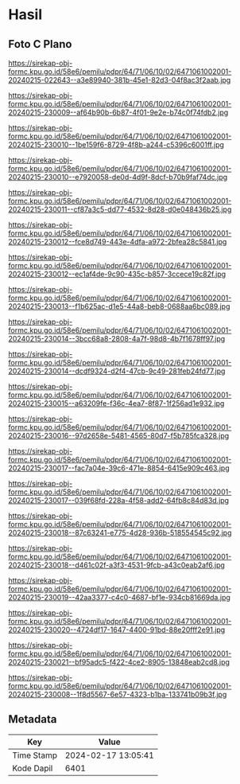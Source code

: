# Hasil

## Foto C Plano

https://sirekap-obj-formc.kpu.go.id/58e6/pemilu/pdpr/64/71/06/10/02/6471061002001-20240215-022643--a3e89940-381b-45e1-82d3-04f8ac3f2aab.jpg

https://sirekap-obj-formc.kpu.go.id/58e6/pemilu/pdpr/64/71/06/10/02/6471061002001-20240215-230009--af64b90b-6b87-4f01-9e2e-b74c0f74fdb2.jpg

https://sirekap-obj-formc.kpu.go.id/58e6/pemilu/pdpr/64/71/06/10/02/6471061002001-20240215-230010--1be159f6-8729-4f8b-a244-c5396c6001ff.jpg

https://sirekap-obj-formc.kpu.go.id/58e6/pemilu/pdpr/64/71/06/10/02/6471061002001-20240215-230010--e7920058-de0d-4d9f-8dcf-b70b9faf74dc.jpg

https://sirekap-obj-formc.kpu.go.id/58e6/pemilu/pdpr/64/71/06/10/02/6471061002001-20240215-230011--cf87a3c5-dd77-4532-8d28-d0e048436b25.jpg

https://sirekap-obj-formc.kpu.go.id/58e6/pemilu/pdpr/64/71/06/10/02/6471061002001-20240215-230012--fce8d749-443e-4dfa-a972-2bfea28c5841.jpg

https://sirekap-obj-formc.kpu.go.id/58e6/pemilu/pdpr/64/71/06/10/02/6471061002001-20240215-230012--ec1af4de-9c90-435c-b857-3ccece19c82f.jpg

https://sirekap-obj-formc.kpu.go.id/58e6/pemilu/pdpr/64/71/06/10/02/6471061002001-20240215-230013--f1b625ac-d1e5-44a8-beb8-0688aa6bc089.jpg

https://sirekap-obj-formc.kpu.go.id/58e6/pemilu/pdpr/64/71/06/10/02/6471061002001-20240215-230014--3bcc68a8-2808-4a7f-98d8-4b7f1678ff97.jpg

https://sirekap-obj-formc.kpu.go.id/58e6/pemilu/pdpr/64/71/06/10/02/6471061002001-20240215-230014--dcdf9324-d2f4-47cb-9c49-281feb24fd77.jpg

https://sirekap-obj-formc.kpu.go.id/58e6/pemilu/pdpr/64/71/06/10/02/6471061002001-20240215-230015--a63209fe-f36c-4ea7-8f87-1f256ad1e932.jpg

https://sirekap-obj-formc.kpu.go.id/58e6/pemilu/pdpr/64/71/06/10/02/6471061002001-20240215-230016--97d2658e-5481-4565-80d7-f5b785fca328.jpg

https://sirekap-obj-formc.kpu.go.id/58e6/pemilu/pdpr/64/71/06/10/02/6471061002001-20240215-230017--fac7a04e-39c6-471e-8854-6415e909c463.jpg

https://sirekap-obj-formc.kpu.go.id/58e6/pemilu/pdpr/64/71/06/10/02/6471061002001-20240215-230017--039f68fd-228a-4f58-add2-64fb8c84d83d.jpg

https://sirekap-obj-formc.kpu.go.id/58e6/pemilu/pdpr/64/71/06/10/02/6471061002001-20240215-230018--87c63241-e775-4d28-936b-518554545c92.jpg

https://sirekap-obj-formc.kpu.go.id/58e6/pemilu/pdpr/64/71/06/10/02/6471061002001-20240215-230018--d461c02f-a3f3-4531-9fcb-a43c0eab2af6.jpg

https://sirekap-obj-formc.kpu.go.id/58e6/pemilu/pdpr/64/71/06/10/02/6471061002001-20240215-230019--42aa3377-c4c0-4687-bf1e-934cb81669da.jpg

https://sirekap-obj-formc.kpu.go.id/58e6/pemilu/pdpr/64/71/06/10/02/6471061002001-20240215-230020--4724df17-1647-4400-91bd-88e20fff2e91.jpg

https://sirekap-obj-formc.kpu.go.id/58e6/pemilu/pdpr/64/71/06/10/02/6471061002001-20240215-230021--bf95adc5-f422-4ce2-8905-13848eab2cd8.jpg

https://sirekap-obj-formc.kpu.go.id/58e6/pemilu/pdpr/64/71/06/10/02/6471061002001-20240215-230008--1f8d5567-6e57-4323-b1ba-133741b09b3f.jpg


## Metadata

| Key        | Value               |
| ---------- | ------------------- |
| Time Stamp | 2024-02-17 13:05:41 |
| Kode Dapil | 6401                |



